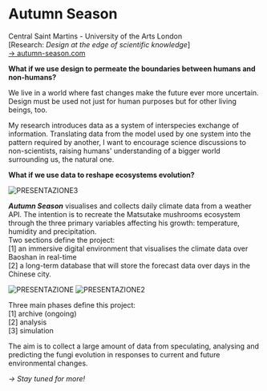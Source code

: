 # Autumn Season

Central Saint Martins - University of the Arts London<br>
[Research: <i>Design at the edge of scientific knowledge</i>]<br>
<a href="https://autumn-season.com" target="_blank">&rarr; autumn-season.com</a>

<b>What if we use design to permeate the boundaries between humans and non-humans?</b>

We live in a world where fast changes make the future ever more uncertain. Design must be used not just for human purposes but for other living beings, too. 

My research introduces data as a system of interspecies exchange of information. Translating data from the model used by one system into the pattern required by another, I want to encourage science discussions to non-scientists, raising humans' understanding of a bigger world surrounding us, the natural one.

<b>What if we use data to reshape ecosystems evolution?</b>

![PRESENTAZIONE3](https://user-images.githubusercontent.com/67789249/115018760-8f488e00-9eb8-11eb-8a4f-962a06e63a1b.jpg)

<b><i>Autumn Season</b></i> visualises and collects daily climate data from a weather API. The intention is to recreate the Matsutake mushrooms ecosystem through the three primary variables affecting his growth: temperature, humidity and precipitation. <br>
Two sections define the project:<br>
[1] an immersive digital environment that visualises the climate data over Baoshan in real-time<br>
[2] a long-term database that will store the forecast data over days in the Chinese city.


![PRESENTAZIONE](https://user-images.githubusercontent.com/67789249/115024559-8c519b80-9ec0-11eb-8622-148b1ffa55ae.jpg)
![PRESENTAZIONE2](https://user-images.githubusercontent.com/67789249/115018903-bacb7880-9eb8-11eb-9153-0685098545ad.jpg)

Three main phases define this project:<br>
[1] archive (ongoing)<br>
[2] analysis<br>
[3] simulation<br>

The aim is to collect a large amount of data from speculating, analysing and predicting the fungi evolution in responses to current and future environmental changes.

<i>&rarr; Stay tuned for more!</i>
